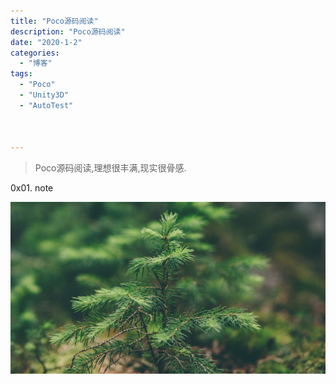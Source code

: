 ```yaml
---
title: "Poco源码阅读"
description: "Poco源码阅读"
date: "2020-1-2"
categories:
  - "博客"
tags:
  - "Poco"
  - "Unity3D"
  - "AutoTest"



---
```


> Poco源码阅读,理想很丰满,现实很骨感.
> <!--more-->

0x01. note

![image-20200103173717763](2020_01_poco_reading/image-20200103173717763.png)